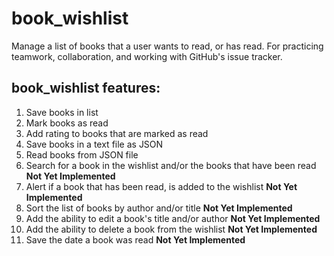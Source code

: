 # book_wishlist

Manage a list of books that a user wants to read, or has read. For practicing teamwork, collaboration, and working with GitHub's issue tracker.

## book_wishlist features:

1. Save books in list
2. Mark books as read
4. Add rating to books that are marked as read
3. Save books in a text file as JSON
4. Read books from JSON file 
5. Search for a book in the wishlist and/or the books that have been read **Not Yet Implemented**
6. Alert if a book that has been read, is added to the wishlist **Not Yet Implemented**
7. Sort the list of books by author and/or title **Not Yet Implemented**
8. Add the ability to edit a book's title and/or author **Not Yet Implemented**
9. Add the ability to delete a book from the wishlist **Not Yet Implemented**
10. Save the date a book was read **Not Yet Implemented**